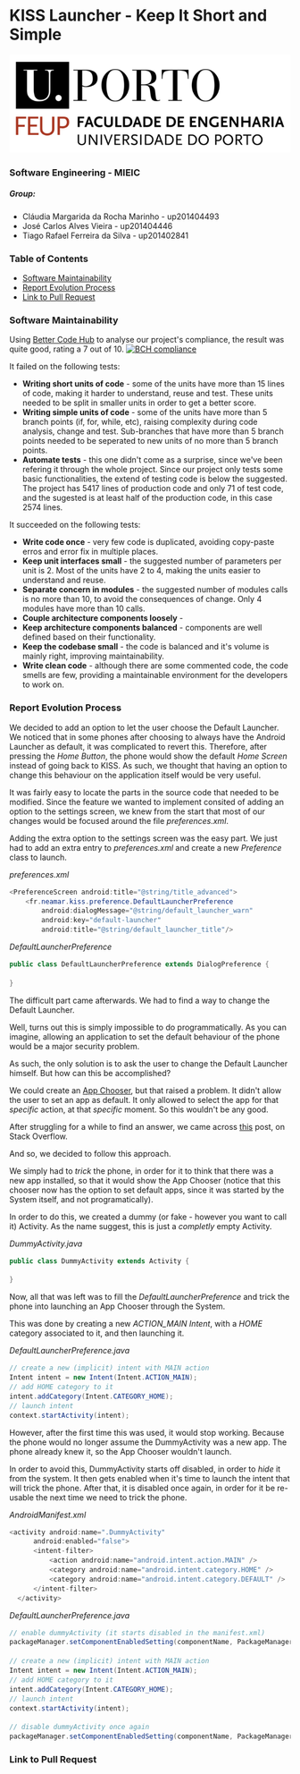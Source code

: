 # KISS Launcher - Keep It Short and Simple

![FEUP's logo](Images/feup.png)

### Software Engineering - MIEIC

##### Group:
* Cláudia Margarida da Rocha Marinho - up201404493
* José Carlos Alves Vieira - up201404446
* Tiago Rafael Ferreira da Silva - up201402841

### Table of Contents
* [Software Maintainability](#Software-Maintainability)
* [Report Evolution Process](#Report-Evolution-Process)
* [Link to Pull Request](#Link-to-Pull-Request)

### Software Maintainability
Using [Better Code Hub](https://bettercodehub.com) to analyse our project's compliance, the result was quite good, rating a 7 out of 10.
[![BCH compliance](https://bettercodehub.com/edge/badge/Evenilink/KISS)](https://bettercodehub.com)

It failed on the following tests:
* **Writing short units of code** - some of the units have more than 15 lines of code, making it harder to understand, reuse and test. These units needed to be split in smaller units in order to get a better score.
* **Writing simple units of code** - some of the units have more than 5 branch points (if, for, while, etc), raising complexity during code analysis, change and test. Sub-branches that have more than 5 branch points needed to be seperated to new units of no more than 5 branch points.
* **Automate tests** - this one didn't come as a surprise, since we've been refering it through the whole project. Since our project only tests some basic functionalities, the extend of testing code is below the suggested. The project has 5417 lines of production code and only 71 of test code, and the sugested is at least half of the production code, in this case 2574 lines.

It succeeded on the following tests:
* **Write code once** - very few code is duplicated, avoiding copy-paste erros and error fix in multiple places.
* **Keep unit interfaces small** - the suggested number of parameters per unit is 2. Most of the units have 2 to 4, making the units easier to understand and reuse.
* **Separate concern in modules** - the suggested number of modules calls is no more than 10, to avoid the consequences of change. Only 4 modules have more than 10 calls.
* **Couple architecture components loosely** - 
* **Keep architecture components balanced** - components are well defined based on their functionality.
* **Keep the codebase small** - the code is balanced and it's volume is mainly right, improving maintainability.
* **Write clean code** - although there are some commented code, the code smells are few, providing a maintainable environment for the developers to work on.

### Report Evolution Process
We decided to add an option to let the user choose the Default Launcher. We noticed that in some phones after choosing to always have the Android Launcher as default, it was complicated to revert this. Therefore, after pressing the  *Home Button*, the phone would show the default *Home Screen* instead of going back to KISS. As such, we thought that having an option to change this behaviour on the application itself would be very useful.

It was fairly easy to locate the parts in the source code that needed to be modified. Since the feature we wanted to implement consited of adding an option to the settings screen, we knew from the start that most of our changes would be focused around the file *preferences.xml*.

Adding the extra option to the settings screen was the easy part. We just had to add an extra entry to *preferences.xml* and create a new *Preference* class to launch.

*preferences.xml*
```java
<PreferenceScreen android:title="@string/title_advanced">
    <fr.neamar.kiss.preference.DefaultLauncherPreference
        android:dialogMessage="@string/default_launcher_warn"
        android:key="default-launcher"
        android:title="@string/default_launcher_title"/>
```

*DefaultLauncherPreference*

```java
public class DefaultLauncherPreference extends DialogPreference {

}
```

The difficult part came afterwards. We had to find a way to change the Default Launcher.

Well, turns out this is simply impossible to do programmatically. As you can imagine, allowing an application to set the default behaviour of the phone would be a major security problem.

As such, the only solution is to ask the user to change the Default Launcher himself. But how can this be accomplished?

We could create an [App Chooser](https://developer.android.com/training/basics/intents/sending.html#AppChooser), but that raised a problem. It didn't allow the user to set an app as default. It only allowed to select the app for that *specific* action, at that *specific* moment. So this wouldn't be any good.

After struggling for a while to find an answer, we came across [this](http://stackoverflow.com/questions/13167583/clearing-and-setting-the-default-home-application/13239706#13239706) post, on Stack Overflow.

And so, we decided to follow this approach.

We simply had to *trick* the phone, in order for it to think that there was a new app installed, so that it would show the App Chooser (notice that this chooser now has the option to set default apps, since it was started by the System itself, and not programatically).

In order to do this, we created a dummy (or fake - however you want to call it) Activity. As the name suggest, this is just a *completly* empty Activity.

*DummyActivity.java*
```java
public class DummyActivity extends Activity {

}
```

Now, all that was left was to fill the *DefaultLauncherPreference* and trick the phone into launching an App Chooser through the System.

This was done by creating a new *ACTION_MAIN Intent*, with a *HOME* category associated to it, and then launching it.


*DefaultLauncherPreference.java*
```java
// create a new (implicit) intent with MAIN action
Intent intent = new Intent(Intent.ACTION_MAIN);
// add HOME category to it
intent.addCategory(Intent.CATEGORY_HOME);
// launch intent
context.startActivity(intent);
```

However, after the first time this was used, it would stop working. Because the phone would no longer assume the DummyActivity was a new app. The phone already knew it, so the App Chooser wouldn't launch.

In order to avoid this, DummyActivity starts off disabled, in order to *hide* it from the system. It then gets enabled when it's time to launch the intent that will trick the phone. After that, it is disabled once again, in order for it be re-usable the next time we need to trick the phone.

*AndroidManifest.xml*
```java
<activity android:name=".DummyActivity"
      android:enabled="false">
      <intent-filter>
          <action android:name="android.intent.action.MAIN" />
          <category android:name="android.intent.category.HOME" />
          <category android:name="android.intent.category.DEFAULT" />
      </intent-filter>
  </activity>
```

*DefaultLauncherPreference.java*
```java
// enable dummyActivity (it starts disabled in the manifest.xml)
packageManager.setComponentEnabledSetting(componentName, PackageManager.COMPONENT_ENABLED_STATE_ENABLED, PackageManager.DONT_KILL_APP);

// create a new (implicit) intent with MAIN action
Intent intent = new Intent(Intent.ACTION_MAIN);
// add HOME category to it
intent.addCategory(Intent.CATEGORY_HOME);
// launch intent
context.startActivity(intent);

// disable dummyActivity once again
packageManager.setComponentEnabledSetting(componentName, PackageManager.COMPONENT_ENABLED_STATE_DISABLED, PackageManager.DONT_KILL_APP);
```

### Link to Pull Request
